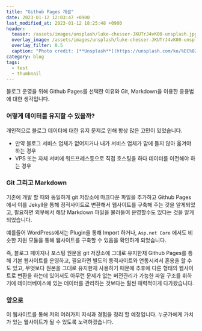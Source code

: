 ```yaml
---
title: "Github Pages 개설"
date: 2023-01-12 12:03:47 +0900
last_modified_at: 2023-01-12 18:25:48 +0900
header:
  teaser: /assets/images/unsplash/luke-chesser-JKUTrJ4vK00-unsplash.jpg
  overlay_image: /assets/images/unsplash/luke-chesser-JKUTrJ4vK00-unsplash.jpg
  overlay_filter: 0.5
  caption: "Photo credit: [**Unsplash**](https://unsplash.com/ko/%EC%82%AC%EC%A7%84/N7OocKwsJ0s)"
category: blog
tags:
  - test
  - thumbnail
---
```


블로그 운영을 위해 Github Pages를 선택한 이유와 Git, Markdown을 이용한 응용법에 대한 생각입니다.

### 어떻게 데이터를 유지할 수 있을까?

개인적으로 블로그 데이터에 대한 유지 문제로 인해 항상 많은 고민이 있었습니다.

* 만약 블로그 서비스 업체가 없어지거나 내가 서비스 업체가 맘에 들지 않아 옮겨야 하는 경우
* VPS 또는 자체 서버에 워드프레스등으로 직접 호스팅을 하다 데이터를 이전해야 하는 경우

### Git 그리고 Markdown

기존에 개발 할 때와 동일하게 git 저장소에 마크다운 파일을 추가하고 Github Pages에서 이를 Jekyll을 통해 정적사이트로 변환해서 웹사이트를 구축해 주는 것을 알게되었고, 필요하면 외부에서 해당 Markdown 파일을 불러들여 운영할수도 있다는 것을 알게되었습니다.

예를들어 WordPress에서는 Plugin을 통해 Import 하거나, `Asp.net Core` 에서도 비슷한 지원 모듈을 통해 웹사이트를 구축할 수 있음을 확인하게 되었습니다.

즉, 블로그 페이지나 포스팅 원문을 git 저장소에 그대로 유지한채 Github Pages를 통해 기본 웹사이트를 운영하고, 필요하면 별도의 동적사이트와 연동시켜서 혼용을 할 수도 있고, 무엇보다 원본을 그대로 유지한채 사용하기 때문에 추후에 다른 형태의 웹사이트로 변환을 하는데 있어서도 아무런 문제가 없는 버전관리가 가능한 파일 구조를 취하기에 데이터베이스에 있는 데이터를 관리하는 것보다는 훨씬 매력적이게 다가왔습니다.

### 앞으로

이 웹사이트를 통해 저의 여러가지 지식과 경험을 정리 할 예정입니다. 누군가에게 가치가 있는 웹사이트가 될 수 있도록 노력하겠습니다.